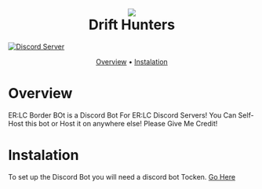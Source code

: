 
<h1 align="center">
  <br>
<img src="https://github.com/Tylerpizza11/Drift-Hunters/blob/main/github/Drift%20Hunters.png?raw=true"></a>
  <br>
  Drift Hunters
  <br>
</h1>
<a href="https://discord.gg/gJy9hSCcAy">
    <img src="https://discordapp.com/api/guilds/952398424576253992/widget.png?style=shield" alt="Discord Server">
  </a>
  
<p align="center">
  <a href="#overview">Overview</a>
  •
  <a href="#instalation">Instalation</a>
</p>


# Overview  
  ER:LC Border BOt is a Discord Bot For ER:LC Discord Servers! You Can Self-Host this bot or Host it on anywhere else!
  Please Give Me Credit!


  # Instalation
  To set up the Discord Bot you will need a discord bot Tocken. [Go Here](https://discord.com/developers/applications)
